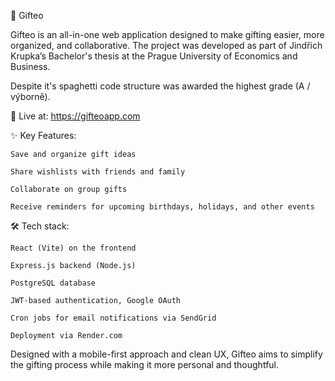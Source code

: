 🎁 Gifteo

Gifteo is an all-in-one web application designed to make gifting easier, more organized, and collaborative.
The project was developed as part of Jindřich Krupka’s Bachelor's thesis at the Prague University of Economics and Business.

Despite it's spaghetti code structure was awarded the highest grade (A / výborně).

🔗 Live at: https://gifteoapp.com

✨ Key Features:

    Save and organize gift ideas
    
    Share wishlists with friends and family
    
    Collaborate on group gifts
    
    Receive reminders for upcoming birthdays, holidays, and other events


🛠️ Tech stack:

    React (Vite) on the frontend
    
    Express.js backend (Node.js)
    
    PostgreSQL database
    
    JWT-based authentication, Google OAuth
    
    Cron jobs for email notifications via SendGrid
    
    Deployment via Render.com

Designed with a mobile-first approach and clean UX, Gifteo aims to simplify the gifting process while making it more personal and thoughtful.
